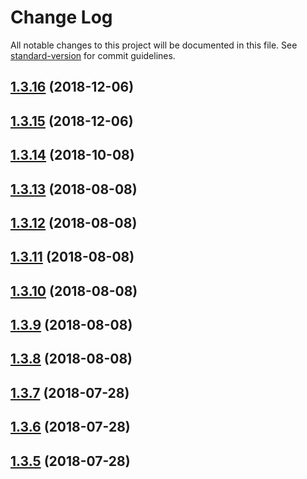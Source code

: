 # Change Log

All notable changes to this project will be documented in this file. See [standard-version](https://github.com/conventional-changelog/standard-version) for commit guidelines.

<a name="1.3.16"></a>
## [1.3.16](https://github.com/luigiinred/romarin/compare/v1.3.15...v1.3.16) (2018-12-06)



<a name="1.3.15"></a>
## [1.3.15](https://github.com/luigiinred/romarin/compare/v1.3.14...v1.3.15) (2018-12-06)



<a name="1.3.14"></a>
## [1.3.14](https://github.com/luigiinred/romarin/compare/v1.3.13...v1.3.14) (2018-10-08)



<a name="1.3.13"></a>
## [1.3.13](https://github.com/luigiinred/romarin/compare/v1.3.12...v1.3.13) (2018-08-08)



<a name="1.3.12"></a>
## [1.3.12](https://github.com/luigiinred/romarin/compare/v1.3.8...v1.3.12) (2018-08-08)



<a name="1.3.11"></a>
## [1.3.11](https://github.com/luigiinred/romarin/compare/v1.3.8...v1.3.11) (2018-08-08)



<a name="1.3.10"></a>
## [1.3.10](https://github.com/luigiinred/romarin/compare/v1.3.8...v1.3.10) (2018-08-08)



<a name="1.3.9"></a>
## [1.3.9](https://github.com/luigiinred/romarin/compare/v1.3.8...v1.3.9) (2018-08-08)



<a name="1.3.8"></a>
## [1.3.8](https://github.com/luigiinred/romarin/compare/v1.3.7...v1.3.8) (2018-08-08)



<a name="1.3.7"></a>
## [1.3.7](https://github.com/luigiinred/romarin/compare/v1.3.6...v1.3.7) (2018-07-28)



<a name="1.3.6"></a>
## [1.3.6](https://github.com/luigiinred/romarin/compare/v1.3.2...v1.3.6) (2018-07-28)



<a name="1.3.5"></a>
## [1.3.5](https://github.com/luigiinred/romarin/compare/v1.3.2...v1.3.5) (2018-07-28)
